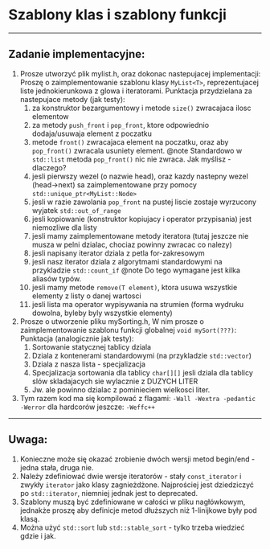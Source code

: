 # Szablony klas i szablony funkcji

________________________________

## Zadanie implementacyjne:

1. Prosze utworzyć plik mylist.h, oraz dokonac nastepujacej implementacji:
   Proszę o zaimplementowanie szablonu klasy `MyList<T>`, reprezentujacej liste jednokierunkowa z glowa i iteratorami.
   Punktacja przydzielana za nastepujace metody (jak testy):
    1. za konstruktor bezargumentowy i metode `size()` zwracajaca ilosc elementow
    2. za metody `push_front` i `pop_front`, ktore odpowiednio dodaja/usuwaja element z poczatku
    3. metode `front()` zwracajaca element na poczatku, oraz aby `pop_front()` zwracala usuniety element. @note
       Standardowo w `std::list` metoda `pop_front()` nic nie zwraca. Jak myślisz - dlaczego?
    4. jesli pierwszy wezel (o nazwie head), oraz kazdy nastepny wezel (head->next)
       sa zaimplementowane przy pomocy `std::unique_ptr<MyList::Node>`
    5. jesli w razie zawolania `pop_front` na pustej liscie zostaje wyrzucony wyjatek `std::out_of_range`
    6. jesli kopiowanie (konstruktor kopiujacy i operator przypisania) jest niemozliwe dla listy
    7. jesli mamy zaimplementowane metody iteratora
       (tutaj jeszcze nie musza w pelni dzialac, chociaz powinny zwracac co nalezy)
    8. jesli napisany iterator dziala z petla for-zakresowym
    9. jesli nasz iterator dziala z algorytmami standardowymi na przykladzie `std::count_if`
       @note Do tego wymagane jest kilka aliasów typów.
    10. jesli mamy metode `remove(T element)`, ktora usuwa wszystkie elementy z listy o danej wartosci
    11. jesli lista ma operator wypisywania na strumien
        (forma wydruku dowolna, byleby byly wszystkie elementy)
2. Prosze o utworzenie pliku mySorting.h, W nim prosze o zaimplementowanie szablonu funkcji
   globalnej `void mySort(???)`:
   Punktacja (analogicznie jak testy):
    1. Sortowanie statycznej tablicy dziala
    2. Dziala z kontenerami standardowymi (na przykladzie `std::vector`)
    3. Dziala z nasza lista - specjalizacja
    4. Specjalizacja sortowania dla tablicy `char[][]`
       jesli dziala dla tablicy slów skladajacych sie wylacznie z DUZYCH LITER
    5. Jw. ale powinno dzialac z pominieciem wielkosci liter.
3. Tym razem kod ma się kompilować z flagami:
   `-Wall -Wextra -pedantic -Werror`
   dla hardcorów jeszcze:  `-Weffc++`

______________

## Uwaga:

1. Konieczne może się okazać zrobienie dwóch wersji metod begin/end -jedna stała, druga nie.
2. Należy zdefiniować dwie wersje iteratorów - stały `const_iterator` i zwykły `iterator` jako klasy zagnieżdżone.
   Najprościej jest dziedziczyć po `std::iterator`, niemniej jednak jest to deprecated.
3. Szablony muszą być zdefiniowane w całości w pliku nagłówkowym, jednakże proszę aby definicje metod dłuższych niż
   1-linijkowe były pod klasą.
4. Można użyć `std::sort` lub `std::stable_sort` - tylko trzeba wiedzieć gdzie i jak.